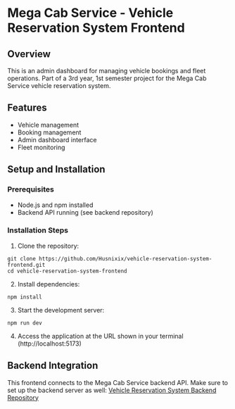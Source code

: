 # Mega Cab Service - Vehicle Reservation System Frontend

## Overview
This is an admin dashboard for managing vehicle bookings and fleet operations. Part of a 3rd year, 1st semester project for the Mega Cab Service vehicle reservation system.

## Features
- Vehicle management
- Booking management
- Admin dashboard interface
- Fleet monitoring

## Setup and Installation

### Prerequisites
- Node.js and npm installed
- Backend API running (see backend repository)

### Installation Steps
1. Clone the repository:
```
git clone https://github.com/Husnixix/vehicle-reservation-system-frontend.git
cd vehicle-reservation-system-frontend
```

2. Install dependencies:
```
npm install
```

3. Start the development server:
```
npm run dev
```

4. Access the application at the URL shown in your terminal (http://localhost:5173)

## Backend Integration
This frontend connects to the Mega Cab Service backend API. Make sure to set up the backend server as well:
[Vehicle Reservation System Backend Repository](https://github.com/Husnixix/vehicle-reservation-system-backend.git)
